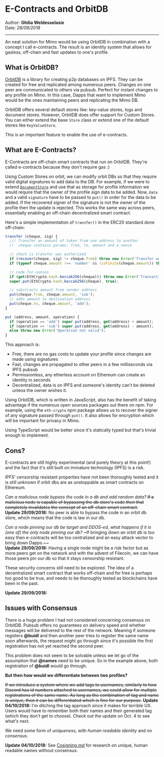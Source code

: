 # E-Contracts and OrbitDB

Author: **Ghilia Weldesselasie** <br>
Date: _28/09/2018_

---

An neat solution for Mimo would be using OrbitDB in combination with a concept I call e-contracts.
The result is an identity system that allows for gasless, off-chain and fast updates to one's profile.

## What is OrbitDB?
[OrbitDB](https://github.com/orbitdb/orbit-db) is a library for creating p2p databases on IPFS. They can be created for free and replicated among numerous peers. Changes on one peer are communicated to others via pubsub. Perfect for instant changes to any profile on Mimo. In this case, Dapps that want to implement Mimo would be the ones maintaining peers and replicating the Mimo DB.

OrbitDB offers several default stores like: key-value stores, logs and document stores. However, OrbitDB does offer support for Custom Stores. You can either extend the base `Store` class or extend one of the default stores like `KeyValueStore`.

This is an important feature to enable the use of e-contracts.

## What are E-Contracts?
E-Contracts are off-chain smart contracts that run on OrbitDB. They're called e-contracts because they don't require gas :)

Using Custom Stores on orbit, we can modify orbit DBs so that they require valid digital signatures to add data to the DB. For example, if we were to extend [`DocumentStore`](https://github.com/orbitdb/orbit-db-docstore) and use that as storage for profile information we would require that the owner of the profile sign data to be added. Now, `data` and  a valid `signature` have to be passed to `put()` in order for the data to be added. If the recovered signer of the signature is not the owner of the profile then the update is rejected. This works the same way across peers, essentially enabling an off-chain decentralized smart contract.

Here's a simple implementation of `transfer()` in the ERC20 standard done off-chain:
```js
transfer (cheque, sig) {
  /// Transfer an amount of token from one address to another
  //  cheque contains params: from, to, amount and a nonce

  // check is transfer was authorized
  if (recover(cheque, sig) != cheque.from) throw new Error('Transfer was not authorized.');
  if (typeof cheque.amount !== 'number' && !isFinite(cheque.amount)) throw new Error('amount is not a number or is not finite.');

  // code for nonces
  if (get(EthCrypto.hash.keccak256(cheque))) throw new Error('Transaction has already been done.');
  super.put(EthCrypto.hash.keccak256(cheque), true);

  // substracts amount from sender address
  put(cheque.from, cheque.amount, 'sub');
  // adds amount to destination address
  put(cheque.to, cheque.amount, 'add');
}

put (address, amount, operation) {
  if (operation == 'add') super.put(address, get(address) + amount);
  if (operation == 'sub') super.put(address, get(address) - amount);
  else throw new Error('Operation not valid');
}
```

This approach is:

- Free, there are no gas costs to update your profile since changes are made using signatures
- Fast, changes are propagated to other peers in a few milliseconds via IPFS pubsub
- Permissionless, any etherless account on Ethereum can create an identity in seconds
- Decentralized, data is on IPFS and someone's identity can't be deleted unless the owner wishes it.

Using OrbitDB, which is written in JavaScript, also has the benefit of taking advantage if the numerous open sources packages out there on npm. For example, using the `eth-crypto` npm package allows us to recover the signer of any signature passed through `put()`. It also allows for encryption which will be important for privacy in Mimo.

Using TypeScript would be better since it's statically typed but that's trivial enough to implement.

## Cons?
E-contracts are still highly experimental (and purely theory at this point!) and the fact that it's still built on immature technology (IPFS) is a risk.

IPFS' censorship resistant properties have not been thoroughly tested and it is still unknown if orbit dbs are as unstoppable as smart contracts on Ethereum.

_Can a malicious node bypass the code in a db and add random data?_
~~If a malicious node is capable of bypassing the db store's code then that completely invalidates the concept of an off-chain smart contract.~~ <br>
**Update 29/09/2018:** No peer is able to bypass the code in an orbit db store, which means that the code is law in our db.

_Can a node pinning our db be target and DDOS-ed, what happens if it is (one of) the only node pinning our db?_
~If bringing down an orbit db is too easy then e-contracts will be too centralized and an easy attack vector to bring down Dapps.~~ <br>
**Update 29/09/2018:** Having a single node might be a risk factor but as more peers get on the network and with the advent of Filecoin, we can have those peers pin our db so that it stays censorship resistant.

These security concerns still need to be explored. The idea of a decentralized smart contract that works off-chain and for free is perhaps too good to be true, and needs to be thoroughly tested as blockchains have been in the past.

**Update 29/09/2018:**
## Issues with Consensus
There is a huge problem I had not considered concerning consensus on OrbitDB. Pubsub offers no guarantees on delivery speed and whether messages will be delivered to the rest of the network. Meaning if someone registers **@buidl** and then another peer tries to register the same name soon afterwards, the request might go through since it's possible the first registration has not yet reached the second peer.

This problem does not seem to be solvable unless we let go of the assumption that **@names** need to be unique. So in the example above, both registration of **@buidl** would go through.

**But then how would we differentiate between two profiles?**

~~If we introduce a system where we add tags to usernames, similarly to how Discord has id numbers attached to usernames, we could allow for multiple registrations of the same name. As long as the combination of tag and name is unique, then it can be differentiated which is fine for our purpose.~~
**Update 04/10/2018:** I'm ditching the tag approach since it makes for terrible UX. Users would have to remember both their names and their generated tag (which they don't get to choose). Check out the update on Oct. 4 to see what's next.

We need some form of _uniqueness_, with _human readable identity_ and _no consensus_.

**Update 04/10/2018:**
See [Cosigning.md](Cosigning.md) for research on unique, human readable names without consensus.
